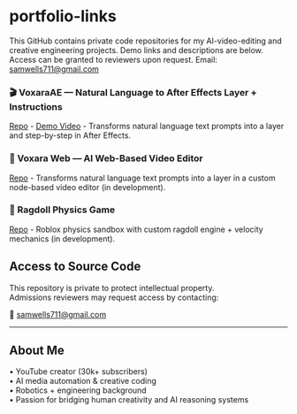 # portfolio-links
This GitHub contains private code repositories for my AI-video-editing and creative engineering projects. Demo links and descriptions are below. Access can be granted to reviewers upon request. Email: samwells711@gmail.com

### 🎬 VoxaraAE — Natural Language to After Effects Layer + Instructions 
[Repo](https://github.com/AwesomeSauce711/VoxaraAE) -
[Demo Video](https://youtu.be/_y3jhZrmNxM) -
Transforms natural language text prompts into a layer and step-by-step in After Effects.  

### 🧠 Voxara Web — AI Web-Based Video Editor
[Repo](https://github.com/AwesomeSauce711/VoxaraWeb) -
Transforms natural language text prompts into a layer in a custom node-based video editor (in development).

### 🤖 Ragdoll Physics Game
[Repo](https://github.com/AwesomeSauce711/Ragdoll) -
Roblox physics sandbox with custom ragdoll engine + velocity mechanics (in development). 


## Access to Source Code

This repository is private to protect intellectual property.  
Admissions reviewers may request access by contacting:

📧 samwells711@gmail.com

---

## About Me

• YouTube creator (30k+ subscribers)  
• AI media automation & creative coding  
• Robotics + engineering background  
• Passion for bridging human creativity and AI reasoning systems
